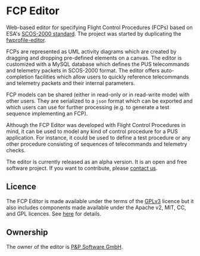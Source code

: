 # FCP Editor

Web-based editor for specifying Flight Control Procedures (FCPs) based on ESA's [SCOS-2000 standard](http://www.esa.int/Enabling_Support/Operations/Ground_Systems_Engineering/SCOS-2000). The project was started by duplicating the [fwprofile-editor](https://github.com/pnp-software/fwprofile-editor-pub).

FCPs are represented as UML activity diagrams which are created by dragging and dropping pre-defined elements on a canvas.
The editor is customized with a MySQL database which defines the PUS telecommands and telemetry packets in SCOS-2000 format.
The editor offers auto-completion facilities which allow users to quickly reference telecommands and telemetry packets and their internal parameters.

FCP models can be shared (either in read-only or in read-write mode) with other users. They are serialized to a <code>json</code> format which can be exported and which users can use for further processing (e.g. to generate a test sequence implementing an FCP).

Although the FCP Editor was developed with Flight Control Procedures in mind, it can be used to model any kind of control procedure for a PUS application. For instance, it could be used to define a test procedure or any other procedure consisting of sequences of telecommands and telemetry checks.

The editor is currently released as an alpha version. It is an open and free software project. If you want to contribute, please [contact us](https://pnp-software.com/#contact-us).

## Licence
The FCP Editor is made available under the terms of the [GPLv3](http://www.gnu.org/licenses/gpl-3.0.en.html) licence but it also includes components made available under the Apache v2, MIT, CC, and GPL licences. See [here](https://github.com/pnp-software/fcp-editor-pub/blob/master/DOCUMENTATION.licenses) for details.

## Ownership
The owner of the editor is [P&P Software GmbH](https://pnp-software.com/).
